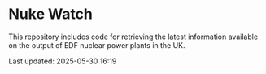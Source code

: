 # Nuke Watch

This repository includes code for retrieving the latest information available on the output of EDF nuclear power plants in the UK.

Last updated: 2025-05-30 16:19